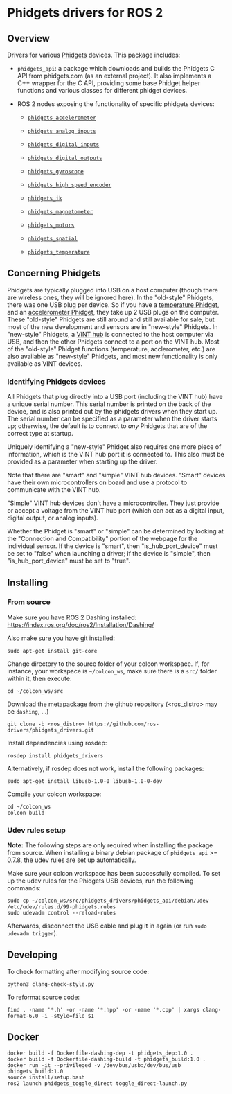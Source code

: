Phidgets drivers for ROS 2
==========================

Overview
--------

Drivers for various [Phidgets](https://www.phidgets.com) devices. This package includes:

* `phidgets_api`: a package which downloads and builds the Phidgets C API from
   phidgets.com (as an external project). It also implements a C++ wrapper
   for the C API, providing some base Phidget helper functions and various classes
   for different phidget devices.

* ROS 2 nodes exposing the functionality of specific phidgets devices:

  * [`phidgets_accelerometer`](phidgets_accelerometer/README.md)

  * [`phidgets_analog_inputs`](phidgets_analog_inputs/README.md)

  * [`phidgets_digital_inputs`](phidgets_digital_inputs/README.md)

  * [`phidgets_digital_outputs`](phidgets_digital_outputs/README.md)

  * [`phidgets_gyroscope`](phidgets_gyroscope/README.md)

  * [`phidgets_high_speed_encoder`](phidgets_high_speed_encoder/README.md)

  * [`phidgets_ik`](phidgets_ik/README.md)

  * [`phidgets_magnetometer`](phidgets_magnetometer/README.md)

  * [`phidgets_motors`](phidgets_motors/README.md)

  * [`phidgets_spatial`](phidgets_spatial/README.md)

  * [`phidgets_temperature`](phidgets_temperature/README.md)

Concerning Phidgets
-------------------

Phidgets are typically plugged into USB on a host computer (though there are
wireless ones, they will be ignored here).  In the "old-style" Phidgets, there
was one USB plug per device.  So if you have a
[temperature Phidget](https://www.phidgets.com/?tier=3&catid=14&pcid=12&prodid=1042),
and an [accelerometer Phidget](https://www.phidgets.com/?tier=3&catid=10&pcid=8&prodid=1026),
they take up 2 USB plugs on the computer.  These "old-style" Phidgets are still
around and still available for sale, but most of the new development and
sensors are in "new-style" Phidgets.  In "new-style" Phidgets, a
[VINT hub](https://www.phidgets.com/?tier=3&catid=2&pcid=1&prodid=643) is
connected to the host computer via USB, and then the other Phidgets connect to
a port on the VINT hub.  Most of the "old-style" Phidget functions (temperature,
acclerometer, etc.) are also available as "new-style" Phidgets, and most new
functionality is only available as VINT devices.

### Identifying Phidgets devices ###

All Phidgets that plug directly into a USB port (including the VINT hub) have a
unique serial number. This serial number is printed on the back of the device,
and is also printed out by the phidgets drivers when they start up.  The serial
number can be specified as a parameter when the driver starts up; otherwise, the
default is to connect to *any* Phidgets that are of the correct type at startup.

Uniquely identifying a "new-style" Phidget also requires one more piece of
information, which is the VINT hub port it is connected to.  This also must be
provided as a parameter when starting up the driver.

Note that there are "smart" and "simple" VINT hub devices.  "Smart" devices have
their own microcontrollers on board and use a protocol to communicate with the
VINT hub.

"Simple" VINT hub devices don't have a microcontroller.  They just provide
or accept a voltage from the VINT hub port (which can act as a digital input,
digital output, or analog inputs).

Whether the Phidget is "smart" or "simple" can be determined by looking at the
"Connection and Compatibility" portion of the webpage for the individual sensor.
If the device is "smart", then "is_hub_port_device" must be set to "false"
when launching a driver; if the device is "simple", then "is_hub_port_device"
must be set to "true".

Installing
----------

### From source ###

Make sure you have ROS 2 Dashing installed: https://index.ros.org/doc/ros2/Installation/Dashing/

Also make sure you have git installed:

    sudo apt-get install git-core

Change directory to the source folder of your colcon workspace.
If, for instance, your workspace is `~/colcon_ws`, make sure there is
a `src/` folder within it, then execute:

    cd ~/colcon_ws/src

Download the metapackage from the github repository (<ros_distro> may be `dashing`, ...)

    git clone -b <ros_distro> https://github.com/ros-drivers/phidgets_drivers.git

Install dependencies using rosdep:

    rosdep install phidgets_drivers

Alternatively, if rosdep does not work, install the following packages:

    sudo apt-get install libusb-1.0-0 libusb-1.0-0-dev

Compile your colcon workspace:

    cd ~/colcon_ws
    colcon build

### Udev rules setup ###

**Note:** The following steps are only required when installing the package
from source. When installing a binary debian package of `phidgets_api` >= 0.7.8,
the udev rules are set up automatically.

Make sure your colcon workspace has been successfully compiled.
To set up the udev rules for the Phidgets USB devices, run the following commands:

    sudo cp ~/colcon_ws/src/phidgets_drivers/phidgets_api/debian/udev /etc/udev/rules.d/99-phidgets.rules
    sudo udevadm control --reload-rules

Afterwards, disconnect the USB cable and plug it in again (or run `sudo udevadm trigger`).

Developing
----------

To check formatting after modifying source code:

    python3 clang-check-style.py

To reformat source code:

    find . -name '*.h' -or -name '*.hpp' -or -name '*.cpp' | xargs clang-format-6.0 -i -style=file $1

Docker
------

    docker build -f Dockerfile-dashing-dep -t phidgets_dep:1.0 .
    docker build -f Dockerfile-dashing-build -t phidgets_build:1.0 .
    docker run -it --privileged -v /dev/bus/usb:/dev/bus/usb phidgets_build:1.0
    source install/setup.bash
    ros2 launch phidgets_toggle_direct toggle_direct-launch.py
